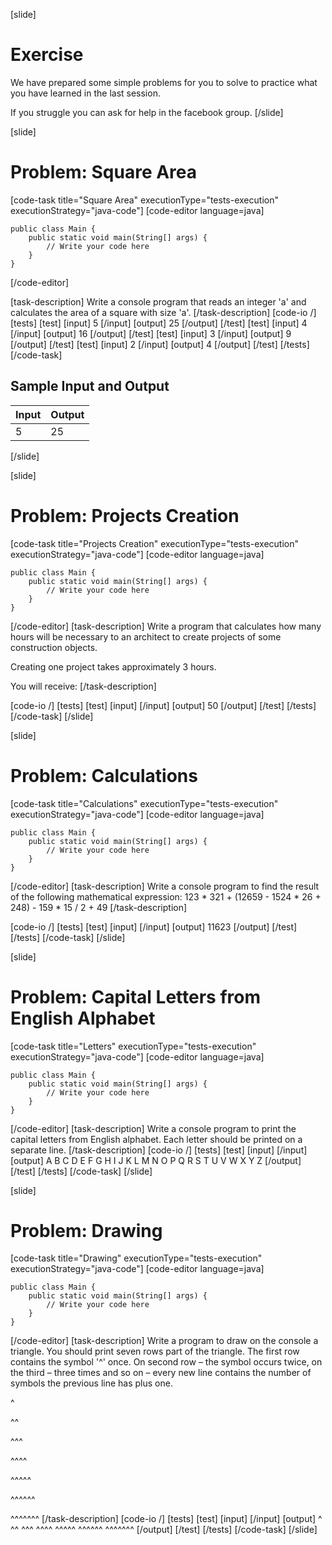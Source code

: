 ﻿[slide]
# Exercise
We have prepared some simple problems for you to solve to practice what you have learned in the last session.

If you struggle you can ask for help in the facebook group.
[/slide]

[slide]
# Problem: Square Area

[code-task title="Square Area" executionType="tests-execution" executionStrategy="java-code"]
[code-editor language=java]
```
public class Main {
    public static void main(String[] args) {
        // Write your code here
    }
}
```
[/code-editor]

[task-description]
Write a console program that reads an integer 'a' and calculates the area of a square with size 'a'.
[/task-description]
[code-io /]
[tests]
[test]
[input]
5
[/input]
[output]
25
[/output]
[/test]
[test]
[input]
4
[/input]
[output]
16
[/output]
[/test]
[test]
[input]
3
[/input]
[output]
9
[/output]
[/test]
[test]
[input]
2
[/input]
[output]
4
[/output]
[/test]
[/tests]
[/code-task]

## Sample Input and Output

|       Input       | Output |
|-------------------|--------|
|5|25|  
[/slide]


[slide]
# Problem: Projects Creation

[code-task title="Projects Creation" executionType="tests-execution" executionStrategy="java-code"]
[code-editor language=java]
```
public class Main {
    public static void main(String[] args) {
        // Write your code here
    }
}
```
[/code-editor]
[task-description]
Write a program that calculates how many hours will be necessary to an architect to create projects of some construction objects. 

Creating one project takes approximately 3 hours.

You will receive:
[/task-description]

[code-io /]
[tests]
[test]
[input]
[/input]
[output]
50
[/output]
[/test]
[/tests]
[/code-task]
[/slide]


[slide]
# Problem: Calculations
[code-task title="Calculations" executionType="tests-execution" executionStrategy="java-code"]
[code-editor language=java]
```
public class Main {
    public static void main(String[] args) {
        // Write your code here
    }
}
```
[/code-editor]
[task-description]
Write a console program to find the result of the following mathematical expression:
123 * 321 + (12659 - 1524 * 26 + 248) - 159 * 15 / 2 + 49
[/task-description]

[code-io /]
[tests]
[test]
[input]
[/input]
[output]
11623
[/output]
[/test]
[/tests]
[/code-task]
[/slide]


[slide]
# Problem: Capital Letters from English Alphabet
[code-task title="Letters" executionType="tests-execution" executionStrategy="java-code"]
[code-editor language=java]
```
public class Main {
    public static void main(String[] args) {
        // Write your code here
    }
}
```
[/code-editor]
[task-description]
Write a console program to print the capital letters from English alphabet. Each letter should be printed on a separate line.
[/task-description]
[code-io /]
[tests]
[test]
[input]
[/input]
[output]
A
B
C
D
E
F
G
H
I
J
K
L
M
N
O
P
Q
R
S
T
U
V
W
X
Y
Z
[/output]
[/test]
[/tests]
[/code-task]
[/slide]



[slide]
# Problem: Drawing
[code-task title="Drawing" executionType="tests-execution" executionStrategy="java-code"]
[code-editor language=java]
```
public class Main {
    public static void main(String[] args) {
        // Write your code here
    }
}
```
[/code-editor]
[task-description]
Write a program to draw on the console a triangle. You should print seven rows part of the triangle. The first row contains the symbol '^' once. On second row – the symbol occurs twice, on the third – three times and so on – every new line contains the number of symbols the previous line has plus one.

\^

\^\^

\^\^\^

\^\^\^\^

\^\^\^\^\^

\^\^\^\^\^\^

\^\^\^\^\^\^\^
[/task-description]
[code-io /]
[tests]
[test]
[input]
[/input]
[output]
\^
\^\^
\^\^\^
\^\^\^\^
\^\^\^\^\^
\^\^\^\^\^\^
\^\^\^\^\^\^\^
[/output]
[/test]
[/tests]
[/code-task]
[/slide]